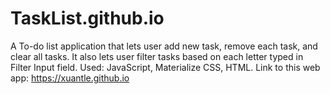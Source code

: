 # TaskList.github.io

A To-do list application that lets user add new task, remove each task, and clear all tasks. It also lets user filter tasks based on each letter typed in Filter Input field.
Used: JavaScript, Materialize CSS, HTML.
Link to this web app: https://xuantle.github.io
